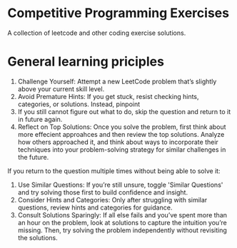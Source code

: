 # Competitive Programming Exercises
A collection of leetcode and other coding exercise solutions.

# General learning priciples
1. Challenge Yourself: Attempt a new LeetCode problem that’s slightly above your current skill level.
2. Avoid Premature Hints: If you get stuck, resist checking hints, categories, or solutions. Instead, pinpoint
3. If you still cannot figure out what to do, skip the question and return to it in future again.
4. Reflect on Top Solutions: Once you solve the problem, first think about more effecient approahces and then review the top solutions. Analyze how others approached it, and think about ways to incorporate their techniques into your problem-solving strategy for similar challenges in the future.

If you return to the question multiple times without being able to solve it:
1. Use Similar Questions: If you’re still unsure, toggle 'Similar Questions' and try solving those first to build confidence and insight.
4. Consider Hints and Categories: Only after struggling with similar questions, review hints and categories for guidance.
5. Consult Solutions Sparingly: If all else fails and you’ve spent more than an hour on the problem, look at solutions to capture the intuition you’re missing. Then, try solving the problem independently without revisiting the solutions.
